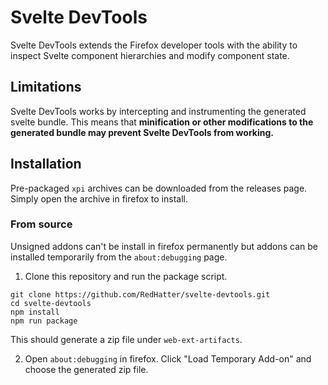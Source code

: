# Svelte DevTools

Svelte DevTools extends the Firefox developer tools with the ability to inspect Svelte component hierarchies and modify component state.

## Limitations

Svelte DevTools works by intercepting and instrumenting the generated svelte bundle. This means that **minification or other modifications to the generated bundle may prevent Svelte DevTools from working.**

## Installation

Pre-packaged `xpi` archives can be downloaded from the releases page. Simply open the archive in firefox to install.

### From source

Unsigned addons can't be install in firefox permanently but addons can be installed temporarily from the `about:debugging` page.

1. Clone this repository and run the package script.
```
git clone https://github.com/RedHatter/svelte-devtools.git
cd svelte-devtools
npm install
npm run package
```
This should generate a zip file under `web-ext-artifacts`.

2. Open `about:debugging` in firefox. Click "Load Temporary Add-on" and choose the generated zip file.
